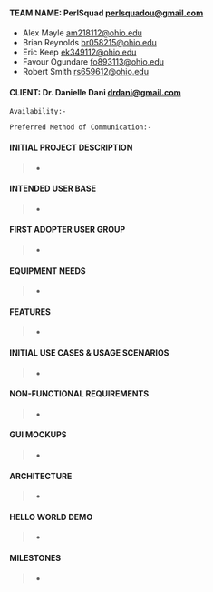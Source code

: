 #### TEAM NAME: PerlSquad <perlsquadou@gmail.com>
- Alex Mayle <am218112@ohio.edu>
- Brian Reynolds <br058215@ohio.edu> 
- Eric Keep <ek349112@ohio.edu> 
- Favour Ogundare <fo893113@ohio.edu> 
- Robert Smith <rs659612@ohio.edu> 

#### CLIENT: Dr. Danielle Dani <drdani@gmail.com>
	Availability:-
	
	Preferred Method of Communication:-
	
#### INITIAL PROJECT DESCRIPTION
> -

#### INTENDED USER BASE
> -

#### FIRST ADOPTER USER GROUP
> -

#### EQUIPMENT NEEDS
> -


#### FEATURES
> -


#### INITIAL USE CASES & USAGE SCENARIOS
>  -
#### NON-FUNCTIONAL REQUIREMENTS
> -

#### GUI MOCKUPS
> -

#### ARCHITECTURE
> -

#### HELLO WORLD DEMO
> -

#### MILESTONES
> -

